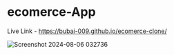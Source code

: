 # ecomerce-App

Live Link - https://bubai-009.github.io/ecomerce-clone/

![Screenshot 2024-08-06 032736](https://github.com/user-attachments/assets/9ad96a97-1773-4bef-ac0c-c26d96b5f8db)
